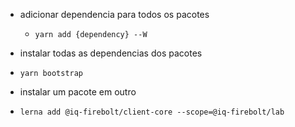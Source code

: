 * adicionar dependencia para todos os pacotes
  - `yarn add {dependency} --W`

* instalar todas as dependencias dos pacotes
- `yarn bootstrap`

* instalar um pacote em outro
- `lerna add @iq-firebolt/client-core --scope=@iq-firebolt/lab`